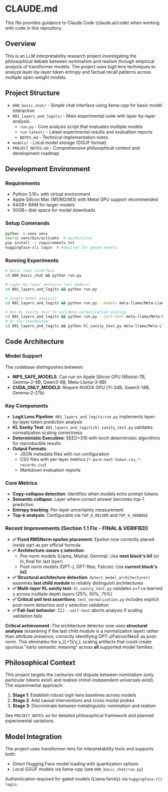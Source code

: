 # CLAUDE.md

This file provides guidance to Claude Code (claude.ai/code) when working with code in this repository.

## Overview

This is an LLM interpretability research project investigating the philosophical debate between nominalism and realism through empirical analysis of transformer models. The project uses logit lens techniques to analyze layer-by-layer token entropy and factual recall patterns across multiple open-weight models.

## Project Structure

- `000_basic_chat/` - Simple chat interface using llama-cpp for basic model interaction
- `001_layers_and_logits/` - Main experimental suite with layer-by-layer analysis
  - `run.py` - Core analysis script that evaluates multiple models
  - `run-latest/` - Latest experimental results and evaluation reports
  - `NOTES.md` - Technical implementation notes
- `models/` - Local model storage (GGUF format)
- `PROJECT_NOTES.md` - Comprehensive philosophical context and development roadmap

## Development Environment

### Requirements
- Python 3.10+ with virtual environment
- Apple Silicon Mac (M1/M2/M3) with Metal GPU support recommended
- 64GB+ RAM for larger models
- 50GB+ disk space for model downloads

### Setup Commands
```bash
python -m venv venv
source venv/bin/activate  # macOS/Linux
pip install -r requirements.txt
huggingface-cli login  # Required for gated models
```

### Running Experiments
```bash
# Basic chat interface
cd 000_basic_chat && python run.py

# Layer-by-layer analysis (all models)
cd 001_layers_and_logits && python run.py

# Single model analysis
cd 001_layers_and_logits && python run.py --models meta-llama/Meta-Llama-3-8B

# Run KL sanity test to validate normalization scaling
cd 001_layers_and_logits && python run.py --self-test meta-llama/Meta-Llama-3-8B
# Or run standalone:
cd 001_layers_and_logits && python kl_sanity_test.py meta-llama/Meta-Llama-3-8B
```

## Code Architecture

### Model Support
The codebase distinguishes between:
- **MPS_SAFE_MODELS**: Can run on Apple Silicon GPU (Mistral-7B, Gemma-2-9B, Qwen3-8B, Meta-Llama-3-8B)
- **CUDA_ONLY_MODELS**: Require NVIDIA GPU (Yi-34B, Qwen3-14B, Gemma-2-27b)

### Key Components
- **Logit Lens Pipeline**: `001_layers_and_logits/run.py` implements layer-by-layer token prediction analysis
- **KL Sanity Test**: `001_layers_and_logits/kl_sanity_test.py` validates normalization scaling correctness
- **Deterministic Execution**: SEED=316 with torch deterministic algorithms for reproducible results
- **Output Formats**: 
  - JSON metadata files with run configuration
  - CSV files with per-layer metrics (`*-pure-next-token.csv`, `*-records.csv`)
  - Markdown evaluation reports

### Core Metrics
- **Copy-collapse detection**: Identifies when models echo prompt tokens
- **Semantic collapse**: Layer where correct answer becomes top-1 prediction
- **Entropy tracking**: Per-layer uncertainty measurement
- **Top-k analysis**: Configurable via `TOP_K_RECORD` and `TOP_K_VERBOSE`

### Recent Improvements (Section 1.1 Fix - FINAL & VERIFIED)
- **✅ Fixed RMSNorm epsilon placement**: Epsilon now correctly placed inside sqrt as per official formula
- **✅ Architecture-aware γ selection**: 
  - Pre-norm models (Llama, Mistral, Gemma): Use **next block's ln1** (or ln_final for last layer)
  - Post-norm models (GPT-J, GPT-Neo, Falcon): Use **current block's ln2**
- **✅ Structural architecture detection**: `detect_model_architecture()` examines **last child module** to reliably distinguish architectures
- **✅ Multi-layer KL sanity test**: `kl_sanity_test.py` validates γ=1 vs learned γ across multiple depth layers (25%, 50%, 75%)
- **✅ Critical unit test assertions**: `test_normalization.py` includes explicit post-norm detection and γ selection validation
- **✅ Fail-fast behavior**: CLI `--self-test` aborts analysis if scaling validation fails

**Critical achievement**: The architecture detector now uses **structural analysis** (examining if the last child module is a normalization layer) rather than attribute presence, correctly identifying GPT-J/Falcon/NeoX as post-norm. This eliminates the γ_{L+1}/γ_L scaling artifacts that could create spurious "early semantic meaning" across **all** supported model families.

## Philosophical Context

This project targets the centuries-old dispute between nominalism (only particular tokens exist) and realism (mind-independent universals exist). The experimental approach:

1. **Stage 1**: Establish robust logit-lens baselines across models
2. **Stage 2**: Add causal interventions and cross-modal probes
3. **Stage 3**: Discriminate between metalinguistic nominalism and realism

See `PROJECT_NOTES.md` for detailed philosophical framework and planned experimental variations.

## Model Integration

The project uses transformer-lens for interpretability tools and supports both:
- Direct Hugging Face model loading with quantization options
- Local GGUF models via llama-cpp (see `000_basic_chat/run.py`)

Authentication required for gated models (Llama family) via `huggingface-cli login`.